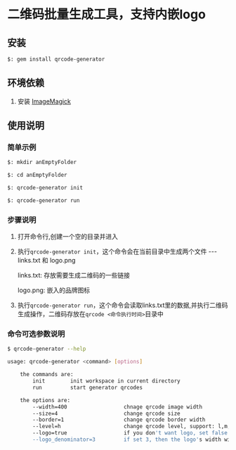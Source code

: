 # 二维码批量生成工具，支持内嵌logo

##

## 安装

```sh
$: gem install qrcode-generator
```

## 环境依赖

1. 安装 [ImageMagick](http://www.imagemagick.org/script/binary-releases.php)

## 使用说明

### 简单示例
```bash
$: mkdir anEmptyFolder

$: cd anEmptyFolder

$: qrcode-generator init

$: qrcode-generator run

```

### 步骤说明

1. 打开命令行,创建一个空的目录并进入

2. 执行`qrcode-generator init`，这个命令会在当前目录中生成两个文件 --- links.txt 和 logo.png

      links.txt: 存放需要生成二维码的一些链接

      logo.png: 嵌入的品牌图标

3. 执行`qrcode-generator run`，这个命令会读取links.txt里的数据,并执行二维码生成操作，二维码存放在`qrcode <命令执行时间>`目录中

### 命令可选参数说明
```bash
$ qrcode-generator --help

usage: qrcode-generator <command> [options]

    the commands are:
        init        init workspace in current directory
        run         start generator qrcodes

    the options are:
        --width=400                  chnage qrcode image width
        --size=4                     change qrcode size
        --border=1                   change qrcode border width
        --level=h                    change qrcode level, support: l,m,q,h
        --logo=true                  if you don't want logo, set false
        --logo_denominator=3         if set 3, then the logo's width will equal to 1/3 of whole image width
        
```

